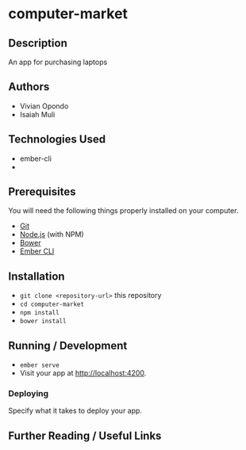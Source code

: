 # computer-market

## Description

An app for purchasing laptops

## Authors

* Vivian Opondo
* Isaiah Muli


## Technologies Used

* ember-cli
* 

## Prerequisites

You will need the following things properly installed on your computer.

* [Git](https://git-scm.com/)
* [Node.js](https://nodejs.org/) (with NPM)
* [Bower](https://bower.io/)
* [Ember CLI](https://ember-cli.com/)


## Installation

* `git clone <repository-url>` this repository
* `cd computer-market`
* `npm install`
* `bower install`

## Running / Development

* `ember serve`
* Visit your app  at [http://localhost:4200](http://heroku/computer-market.io).


### Deploying

Specify what it takes to deploy your app.

## Further Reading / Useful Links
